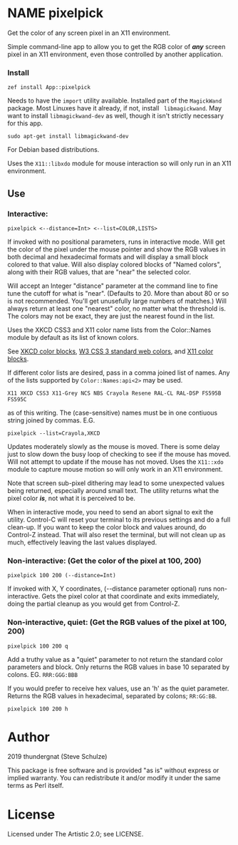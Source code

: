 NAME pixelpick
==============

Get the color of any screen pixel in an X11 environment.

Simple command-line app to allow you to get the RGB color of ___any___ screen pixel in an X11 environment, even those controlled by another application.

### Install

    zef install App::pixelpick

Needs to have the `import` utility available. Installed part of the `MagickWand` package. Most Linuxes have it already, if not, install ` libmagickwand`. May want to install `libmagickwand-dev` as well, though it isn't strictly necessary for this app.

    sudo apt-get install libmagickwand-dev

For Debian based distributions.

Uses the `X11::libxdo` module for mouse interaction so will only run in an X11 environment.

Use
---

### Interactive:

    pixelpick <--distance=Int> <--list=COLOR,LISTS>

If invoked with no positional parameters, runs in interactive mode. Will get the color of the pixel under the mouse pointer and show the RGB values in both decimal and hexadecimal formats and will display a small block colored to that value. Will also display colored blocks of "Named colors", along with their RGB values, that are "near" the selected color.

Will accept an Integer "distance" parameter at the command line to fine tune the cutoff for what is "near". (Defaults to 20. More than about 80 or so is not recommended. You'll get unusefully large numbers of matches.) Will always return at least one "nearest" color, no matter what the threshold is. The colors may not be exact, they are just the nearest found in the list.

Uses the XKCD CSS3 and X11 color name lists from the Color::Names module by default as its list of known colors.

See [XKCD color blocks](https://www.w3schools.com/colors/colors_xkcd.asp), [W3 CSS 3 standard web colors](https://www.w3schools.com/cssref/css_colors.asp), and [X11 color blocks](https://www.w3schools.com/colors/colors_x11.asp).

If different color lists are desired, pass in a comma joined list of names. Any of the lists supported by `Color::Names:api<2>` may be used.

    X11 XKCD CSS3 X11-Grey NCS NBS Crayola Resene RAL-CL RAL-DSP FS595B FS595C

as of this writing. The (case-sensitive) names must be in one contiuous string joined by commas. E.G.

    pixelpick --list=Crayola,XKCD

Updates moderately slowly as the mouse is moved. There is some delay just to slow down the busy loop of checking to see if the mouse has moved. Will not attempt to update if the mouse has not moved. Uses the `X11::xdo` module to capture mouse motion so will only work in an X11 environment.

Note that screen sub-pixel dithering may lead to some unexpected values being returned, especially around small text. The utility returns what the pixel color ***is***, not what it is perceived to be.

When in interactive mode, you need to send an abort signal to exit the utility. Control-C will reset your terminal to its previous settings and do a full clean-up. If you want to keep the color block and values around, do Control-Z instead. That will also reset the terminal, but will not clean up as much, effectively leaving the last values displayed.

### Non-interactive: (Get the color of the pixel at 100, 200)

    pixelpick 100 200 (--distance=Int)

If invoked with X, Y coordinates, (--distance parameter optional) runs non-interactive. Gets the pixel color at that coordinate and exits immediately, doing the partial cleanup as you would get from Control-Z.

### Non-interactive, quiet: (Get the RGB values of the pixel at 100, 200)

    pixelpick 100 200 q

Add a truthy value as a "quiet" parameter to not return the standard color parameters and block. Only returns the RGB values in base 10 separated by colons. EG. `RRR:GGG:BBB`

If you would prefer to receive hex values, use an 'h' as the quiet parameter. Returns the RGB values in hexadecimal, separated by colons; `RR:GG:BB`.

    pixelpick 100 200 h

Author
======

2019 thundergnat (Steve Schulze)

This package is free software and is provided "as is" without express or implied warranty. You can redistribute it and/or modify it under the same terms as Perl itself.

License
=======

Licensed under The Artistic 2.0; see LICENSE.

